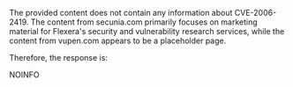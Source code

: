 The provided content does not contain any information about CVE-2006-2419. The content from secunia.com primarily focuses on marketing material for Flexera's security and vulnerability research services, while the content from vupen.com appears to be a placeholder page.

Therefore, the response is:

NOINFO